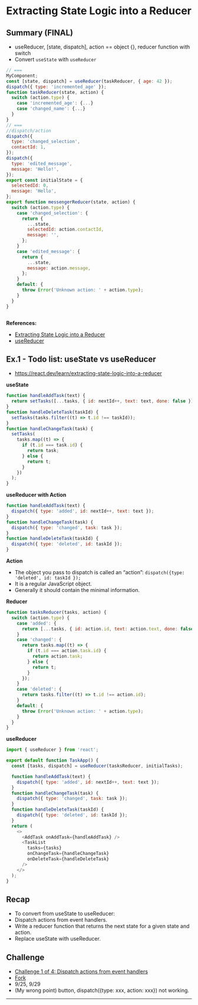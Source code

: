 # Extracting State Logic into a Reducer

## Summary (FINAL)

- useReducer, [state, dispatch], action == object {}, reducer function with switch
- Convert `useState` with `useReducer`

```js
// ===
MyComponent;
const [state, dispatch] = useReducer(taskReducer, { age: 42 });
dispatch({ type: 'incremented_age' });
function taskReducer(state, action) {
  switch (action.type) {
    case 'incremented_age': {...}
    case 'changed_name': {...}
  }
}
// ===
//dispatch/action
dispatch({
  type: 'changed_selection',
  contactId: 1,
});
dispatch({
  type: 'edited_message',
  message: 'Hello!',
});
export const initialState = {
  selectedId: 0,
  message: 'Hello',
};
export function messengerReducer(state, action) {
  switch (action.type) {
    case 'changed_selection': {
      return {
        ...state,
        selectedId: action.contactId,
        message: '',
      };
    }
    case 'edited_message': {
      return {
        ...state,
        message: action.message,
      };
    }
    default: {
      throw Error('Unknown action: ' + action.type);
    }
  }
}



```

**References:**

- [Extracting State Logic into a Reducer](https://react.dev/learn/extracting-state-logic-into-a-reducer)
- [useReducer](https://react.dev/reference/react/useReducer)

## Ex.1 - Todo list: useState vs useReducer

- https://react.dev/learn/extracting-state-logic-into-a-reducer

**useState**

```js
function handleAddTask(text) {
  return setTasks([...tasks, { id: nextId++, text: text, done: false }]);
}
function handleDeleteTask(taskId) {
  setTasks(tasks.filter((t) => t.id !== taskId));
}
function handleChangeTask(task) {
  setTasks(
    tasks.map((t) => {
      if (t.id === task.id) {
        return task;
      } else {
        return t;
      }
    })
  );
}
```

**useReducer with Action**

```js
function handleAddTask(text) {
  dispatch({ type: 'added', id: nextId++, text: text });
}
function handleChangeTask(task) {
  dispatch({ type: 'changed', task: task });
}
function handleDeleteTask(taskId) {
  dispatch({ type: 'deleted', id: taskId });
}
```

**Action**

- The object you pass to dispatch is called an “action”:
  `dispatch({type: 'deleted', id: taskId });`
- It is a regular JavaScript object.
- Generally it should contain the minimal information.

**Reducer**

```js
function tasksReducer(tasks, action) {
  switch (action.type) {
    case 'added': {
      return [...tasks, { id: action.id, text: action.text, done: false }];
    }
    case 'changed': {
      return tasks.map((t) => {
        if (t.id === action.task.id) {
          return action.task;
        } else {
          return t;
        }
      });
    }
    case 'deleted': {
      return tasks.filter((t) => t.id !== action.id);
    }
    default: {
      throw Error('Unknown action: ' + action.type);
    }
  }
}
```

**useReducer**

```js
import { useReducer } from 'react';

export default function TaskApp() {
  const [tasks, dispatch] = useReducer(tasksReducer, initialTasks);

  function handleAddTask(text) {
    dispatch({ type: 'added', id: nextId++, text: text });
  }
  function handleChangeTask(task) {
    dispatch({ type: 'changed', task: task });
  }
  function handleDeleteTask(taskId) {
    dispatch({ type: 'deleted', id: taskId });
  }
  return (
    <>
      <AddTask onAddTask={handleAddTask} />
      <TaskList
        tasks={tasks}
        onChangeTask={handleChangeTask}
        onDeleteTask={handleDeleteTask}
      />
    </>
  );
}
```

## Recap

- To convert from useState to useReducer:
- Dispatch actions from event handlers.
- Write a reducer function that returns the next state for a given state and action.
- Replace useState with useReducer.

## Challenge

- [Challenge 1 of 4: Dispatch actions from event handlers](https://react.dev/learn/extracting-state-logic-into-a-reducer#dispatch-actions-from-event-handlers)
- [Fork](https://codesandbox.io/p/sandbox/pzk8q6)
- 9/25, 9/29
- (My wrong point) button, dispatch({type: xxx, action: xxx}) not working.

<hr />
